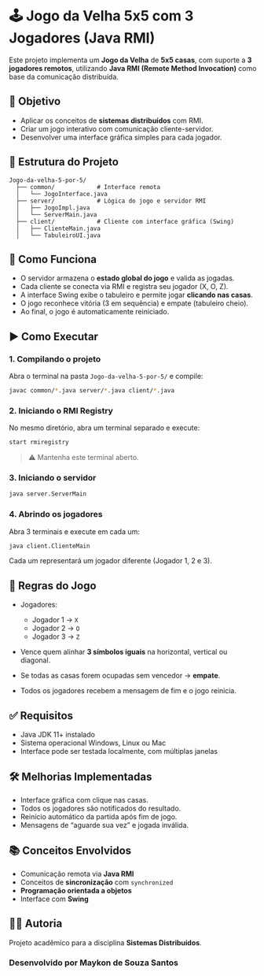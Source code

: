 
# 🕹️ Jogo da Velha 5x5 com 3 Jogadores (Java RMI)

Este projeto implementa um **Jogo da Velha** de **5x5 casas**, com suporte a **3 jogadores remotos**, utilizando **Java RMI (Remote Method Invocation)** como base da comunicação distribuída.

## 📌 Objetivo

- Aplicar os conceitos de **sistemas distribuídos** com RMI.
- Criar um jogo interativo com comunicação cliente-servidor.
- Desenvolver uma interface gráfica simples para cada jogador.

## 📂 Estrutura do Projeto

```
Jogo-da-velha-5-por-5/
  ├── common/            # Interface remota
  │   └── JogoInterface.java
  ├── server/            # Lógica do jogo e servidor RMI
  │   ├── JogoImpl.java
  │   └── ServerMain.java
  ├── client/            # Cliente com interface gráfica (Swing)
  │   ├── ClienteMain.java
  │   └── TabuleiroUI.java
```

## 🧠 Como Funciona

- O servidor armazena o **estado global do jogo** e valida as jogadas.
- Cada cliente se conecta via RMI e registra seu jogador (X, O, Z).
- A interface Swing exibe o tabuleiro e permite jogar **clicando nas casas**.
- O jogo reconhece vitória (3 em sequência) e empate (tabuleiro cheio).
- Ao final, o jogo é automaticamente reiniciado.

## ▶️ Como Executar

### 1. Compilando o projeto

Abra o terminal na pasta `Jogo-da-velha-5-por-5/` e compile:

```bash
javac common/*.java server/*.java client/*.java
```

### 2. Iniciando o RMI Registry

No mesmo diretório, abra um terminal separado e execute:

```bash
start rmiregistry
```

> ⚠️ Mantenha este terminal aberto.

### 3. Iniciando o servidor

```bash
java server.ServerMain
```

### 4. Abrindo os jogadores

Abra 3 terminais e execute em cada um:

```bash
java client.ClienteMain
```

Cada um representará um jogador diferente (Jogador 1, 2 e 3).

## 🏁 Regras do Jogo

- Jogadores:  
  - Jogador 1 → `X`  
  - Jogador 2 → `O`  
  - Jogador 3 → `Z`

- Vence quem alinhar **3 símbolos iguais** na horizontal, vertical ou diagonal.
- Se todas as casas forem ocupadas sem vencedor → **empate**.
- Todos os jogadores recebem a mensagem de fim e o jogo reinicia.

## ✅ Requisitos

- Java JDK 11+ instalado
- Sistema operacional Windows, Linux ou Mac
- Interface pode ser testada localmente, com múltiplas janelas

## 🛠️ Melhorias Implementadas

- Interface gráfica com clique nas casas.
- Todos os jogadores são notificados do resultado.
- Reinício automático da partida após fim de jogo.
- Mensagens de “aguarde sua vez” e jogada inválida.

## 📚 Conceitos Envolvidos

- Comunicação remota via **Java RMI**
- Conceitos de **sincronização** com `synchronized`
- **Programação orientada a objetos**
- Interface com **Swing**

## 👨‍💻 Autoria

Projeto acadêmico para a disciplina **Sistemas Distribuídos**.
### Desenvolvido por Maykon de Souza Santos
